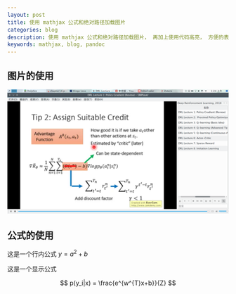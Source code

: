 ```yaml
---
layout: post
title: 使用 mathjax 公式和绝对路径加载图片
categories: blog
description: 使用 mathjax 公式和绝对路径加载图片， 再加上使用代码高亮， 方便的表格， 才比较方便。
keywords: mathjax, blog, pandoc
---
```

 
## 图片的使用

![这是一个图片](/images/img.png)

## 公式的使用

这是一个行内公式 $y=a^2+b$

这是一个显示公式

$$
p(y_i|x) = \frac{e^{w^{T}x+b}}{Z}
$$

